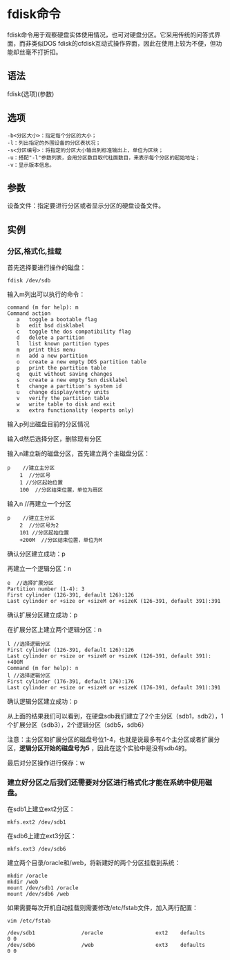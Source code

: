 # fdisk命令

fdisk命令用于观察硬盘实体使用情况，也可对硬盘分区。它采用传统的问答式界面，而非类似DOS fdisk的cfdisk互动式操作界面，因此在使用上较为不便，但功能却丝毫不打折扣。

## 语法

fdisk(选项)(参数)

## 选项

	-b<分区大小>：指定每个分区的大小；
	-l：列出指定的外围设备的分区表状况；
	-s<分区编号>：将指定的分区大小输出到标准输出上，单位为区块；
	-u：搭配"-l"参数列表，会用分区数目取代柱面数目，来表示每个分区的起始地址；
	-v：显示版本信息。

## 参数

设备文件：指定要进行分区或者显示分区的硬盘设备文件。

## 实例

### 分区,格式化,挂载

首先选择要进行操作的磁盘：
	
	fdisk /dev/sdb

输入m列出可以执行的命令：

	command (m for help): m
	Command action
	   a   toggle a bootable flag
	   b   edit bsd disklabel
	   c   toggle the dos compatibility flag
	   d   delete a partition
	   l   list known partition types
	   m   print this menu
	   n   add a new partition
	   o   create a new empty DOS partition table
	   p   print the partition table
	   q   quit without saving changes
	   s   create a new empty Sun disklabel
	   t   change a partition's system id
	   u   change display/entry units
	   v   verify the partition table
	   w   write table to disk and exit
	   x   extra functionality (experts only)

输入p列出磁盘目前的分区情况

输入d然后选择分区，删除现有分区

输入n建立新的磁盘分区，首先建立两个主磁盘分区：

	p    //建立主分区
		1  //分区号
		1 //分区起始位置
		100  //分区结束位置，单位为扇区

输入n  //再建立一个分区

	p    //建立主分区
		2  //分区号为2
		101 //分区起始位置
		+200M  //分区结束位置，单位为M

确认分区建立成功：p

再建立一个逻辑分区：n
	
	e  //选择扩展分区
	Partition number (1-4): 3
	First cylinder (126-391, default 126):126
	Last cylinder or +size or +sizeM or +sizeK (126-391, default 391):391

确认扩展分区建立成功：p

在扩展分区上建立两个逻辑分区：n

	l //选择逻辑分区
	First cylinder (126-391, default 126):126
	Last cylinder or +size or +sizeM or +sizeK (126-391, default 391): +400M 
	Command (m for help): n
	l //选择逻辑分区
	First cylinder (176-391, default 176):176
	Last cylinder or +size or +sizeM or +sizeK (176-391, default 391):391

确认逻辑分区建立成功：p

从上面的结果我们可以看到，在硬盘sdb我们建立了2个主分区（sdb1，sdb2），1个扩展分区（sdb3），2个逻辑分区（sdb5，sdb6）

注意：主分区和扩展分区的磁盘号位1-4，也就是说最多有4个主分区或者扩展分区，**逻辑分区开始的磁盘号为5** ，因此在这个实验中是没有sdb4的。

最后对分区操作进行保存：w

### 建立好分区之后我们还需要对分区进行格式化才能在系统中使用磁盘。

在sdb1上建立ext2分区：
	
	mkfs.ext2 /dev/sdb1

在sdb6上建立ext3分区：
	
	mkfs.ext3 /dev/sdb6

建立两个目录/oracle和/web，将新建好的两个分区挂载到系统：

	mkdir /oracle
	mkdir /web
	mount /dev/sdb1 /oracle
	mount /dev/sdb6 /web

如果需要每次开机自动挂载则需要修改/etc/fstab文件，加入两行配置：

	vim /etc/fstab

	/dev/sdb1               /oracle                 ext2    defaults        0 0
	/dev/sdb6               /web                    ext3    defaults        0 0